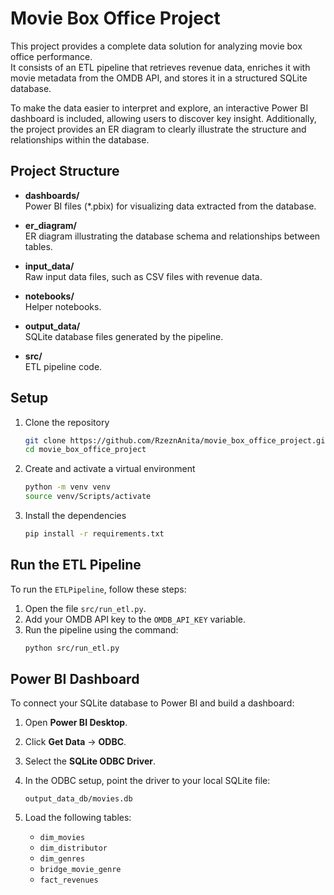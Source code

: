 # Movie Box Office Project

This project provides a complete data solution for analyzing movie box office performance.  
It consists of an ETL pipeline that retrieves revenue data, enriches it with movie metadata from the OMDB API, and stores it in a structured SQLite database.

To make the data easier to interpret and explore, an interactive Power BI dashboard is included, allowing users to discover key insight. 
Additionally, the project provides an ER diagram to clearly illustrate the structure and relationships within the database.


## Project Structure

- **dashboards/**  
  Power BI files (*.pbix) for visualizing data extracted from the database.

- **er_diagram/**  
  ER diagram illustrating the database schema and relationships between tables.

- **input_data/**  
  Raw input data files, such as CSV files with revenue data.

- **notebooks/**  
  Helper notebooks.

- **output_data/**  
  SQLite database files generated by the pipeline.

- **src/**  
  ETL pipeline code.

## Setup

1. Clone the repository  
   ```bash
   git clone https://github.com/RzeznAnita/movie_box_office_project.git
   cd movie_box_office_project
   ```

2. Create and activate a virtual environment
   ```bash
   python -m venv venv
   source venv/Scripts/activate
   ```

3. Install the dependencies
   ```bash
   pip install -r requirements.txt
   ```


## Run the ETL Pipeline
To run the `ETLPipeline`, follow these steps:

1. Open the file `src/run_etl.py`.
2. Add your OMDB API key to the `OMDB_API_KEY` variable.
3. Run the pipeline using the command:
    ```bash
    python src/run_etl.py
    ```

## Power BI Dashboard
To connect your SQLite database to Power BI and build a dashboard:

1. Open **Power BI Desktop**.
2. Click **Get Data** → **ODBC**.
3. Select the **SQLite ODBC Driver**.
4. In the ODBC setup, point the driver to your local SQLite file:
    ```
    output_data_db/movies.db
    ```

5. Load the following tables:
    - `dim_movies`
    - `dim_distributor`
    - `dim_genres`
    - `bridge_movie_genre`
    - `fact_revenues`
